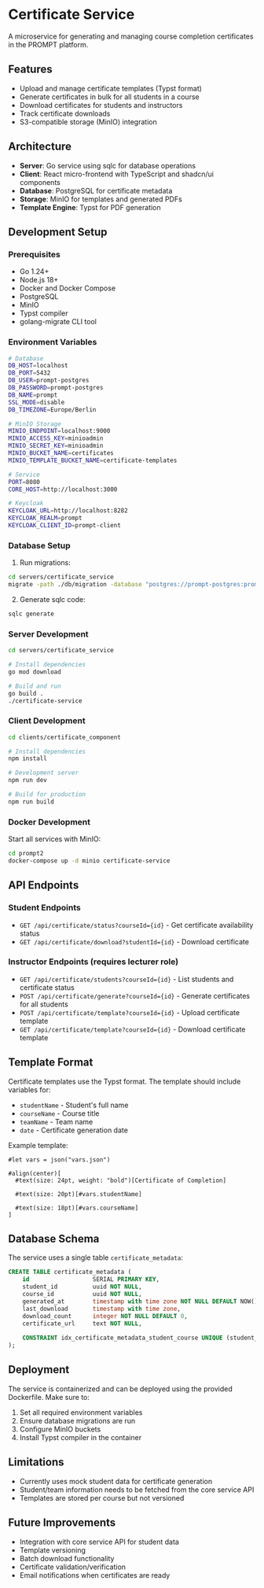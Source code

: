 # Certificate Service

A microservice for generating and managing course completion certificates in the PROMPT platform.

## Features

- Upload and manage certificate templates (Typst format)
- Generate certificates in bulk for all students in a course
- Download certificates for students and instructors
- Track certificate downloads
- S3-compatible storage (MinIO) integration

## Architecture

- **Server**: Go service using sqlc for database operations
- **Client**: React micro-frontend with TypeScript and shadcn/ui components
- **Database**: PostgreSQL for certificate metadata
- **Storage**: MinIO for templates and generated PDFs
- **Template Engine**: Typst for PDF generation

## Development Setup

### Prerequisites

- Go 1.24+
- Node.js 18+
- Docker and Docker Compose
- PostgreSQL
- MinIO
- Typst compiler
- golang-migrate CLI tool

### Environment Variables

```bash
# Database
DB_HOST=localhost
DB_PORT=5432
DB_USER=prompt-postgres
DB_PASSWORD=prompt-postgres
DB_NAME=prompt
SSL_MODE=disable
DB_TIMEZONE=Europe/Berlin

# MinIO Storage
MINIO_ENDPOINT=localhost:9000
MINIO_ACCESS_KEY=minioadmin
MINIO_SECRET_KEY=minioadmin
MINIO_BUCKET_NAME=certificates
MINIO_TEMPLATE_BUCKET_NAME=certificate-templates

# Service
PORT=8080
CORE_HOST=http://localhost:3000

# Keycloak
KEYCLOAK_URL=http://localhost:8282
KEYCLOAK_REALM=prompt
KEYCLOAK_CLIENT_ID=prompt-client
```

### Database Setup

1. Run migrations:

```bash
cd servers/certificate_service
migrate -path ./db/migration -database "postgres://prompt-postgres:prompt-postgres@localhost:5432/prompt?sslmode=disable" up
```

2. Generate sqlc code:

```bash
sqlc generate
```

### Server Development

```bash
cd servers/certificate_service

# Install dependencies
go mod download

# Build and run
go build .
./certificate-service
```

### Client Development

```bash
cd clients/certificate_component

# Install dependencies
npm install

# Development server
npm run dev

# Build for production
npm run build
```

### Docker Development

Start all services with MinIO:

```bash
cd prompt2
docker-compose up -d minio certificate-service
```

## API Endpoints

### Student Endpoints

- `GET /api/certificate/status?courseId={id}` - Get certificate availability status
- `GET /api/certificate/download?studentId={id}` - Download certificate

### Instructor Endpoints (requires lecturer role)

- `GET /api/certificate/students?courseId={id}` - List students and certificate status
- `POST /api/certificate/generate?courseId={id}` - Generate certificates for all students
- `POST /api/certificate/template?courseId={id}` - Upload certificate template
- `GET /api/certificate/template?courseId={id}` - Download certificate template

## Template Format

Certificate templates use the Typst format. The template should include variables for:

- `studentName` - Student's full name
- `courseName` - Course title
- `teamName` - Team name
- `date` - Certificate generation date

Example template:

```typst
#let vars = json("vars.json")

#align(center)[
  #text(size: 24pt, weight: "bold")[Certificate of Completion]
  
  #text(size: 20pt)[#vars.studentName]
  
  #text(size: 18pt)[#vars.courseName]
]
```

## Database Schema

The service uses a single table `certificate_metadata`:

```sql
CREATE TABLE certificate_metadata (
    id                  SERIAL PRIMARY KEY,
    student_id          uuid NOT NULL,
    course_id           uuid NOT NULL,
    generated_at        timestamp with time zone NOT NULL DEFAULT NOW(),
    last_download       timestamp with time zone,
    download_count      integer NOT NULL DEFAULT 0,
    certificate_url     text NOT NULL,
    
    CONSTRAINT idx_certificate_metadata_student_course UNIQUE (student_id, course_id)
);
```

## Deployment

The service is containerized and can be deployed using the provided Dockerfile. Make sure to:

1. Set all required environment variables
2. Ensure database migrations are run
3. Configure MinIO buckets
4. Install Typst compiler in the container

## Limitations

- Currently uses mock student data for certificate generation
- Student/team information needs to be fetched from the core service API
- Templates are stored per course but not versioned

## Future Improvements

- Integration with core service API for student data
- Template versioning
- Batch download functionality
- Certificate validation/verification
- Email notifications when certificates are ready
